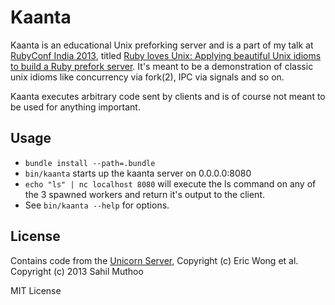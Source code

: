 # Kaanta

Kaanta is an educational Unix preforking server and is a part of my talk at [RubyConf India 2013](http://rubyconfindia.org/2013/), titled [Ruby loves Unix: Applying beautiful Unix idioms to build a Ruby prefork server](http://lanyrd.com/2013/rubyconfindia/schdhk/). It's meant to be a demonstration of classic unix idioms like concurrency via fork(2), IPC via signals and so on.

Kaanta executes arbitrary code sent by clients and is of course not meant to be used for anything important.

## Usage
- `bundle install --path=.bundle`
- `bin/kaanta` starts up the kaanta server on 0.0.0.0:8080
- `echo "ls" | nc localhost 8080` will execute the ls command on any of the 3 spawned workers and return it's output to the client.
- See `bin/kaanta --help` for options.

## License

Contains code from the [Unicorn Server](http://unicorn.bogomips.org/ "Unicorn Server"), Copyright (c) Eric Wong et al.
Copyright (c) 2013 Sahil Muthoo

MIT License
